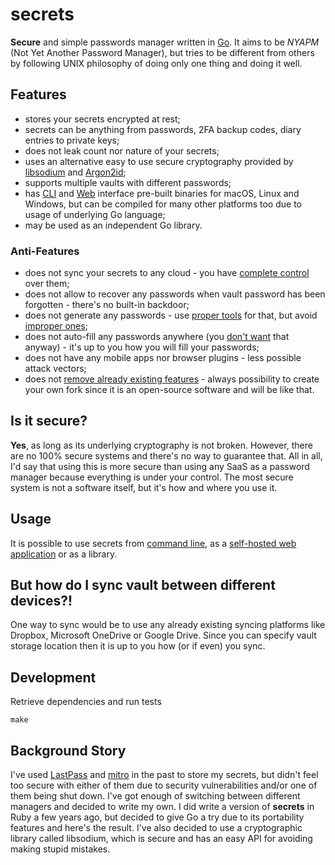 # secrets

**Secure** and simple passwords manager written in [Go](https://golang.org/). It aims to be *NYAPM* (Not Yet Another Password Manager), but tries to be different from others by following UNIX philosophy of doing only one thing and doing it well.

## Features

* stores your secrets encrypted at rest;
* secrets can be anything from passwords, 2FA backup codes, diary entries to private keys;
* does not leak count nor nature of your secrets;
* uses an alternative easy to use secure cryptography provided by [libsodium](https://download.libsodium.org/doc/) and [Argon2id](https://www.cryptolux.org/images/0/0d/Argon2.pdf);
* supports multiple vaults with different passwords;
* has [CLI](https://github.com/jarmo/secrets-cli) and [Web](https://github.com/jarmo/secrets-web) interface pre-built binaries for macOS, Linux and Windows, but can be compiled for many other platforms too due to usage of underlying Go language;
* may be used as an independent Go library.

### Anti-Features

* does not sync your secrets to any cloud - you have [complete control](https://palant.de/2019/03/18/should-you-be-concerned-about-lastpass-uploading-your-passwords-to-its-server/) over them;
* does not allow to recover any passwords when vault password has been forgotten - there's no built-in backdoor;
* does not generate any passwords - use [proper tools](https://linux.die.net/man/1/pwgen) for that, but avoid [improper ones](http://seclists.org/oss-sec/2018/q1/11);
* does not auto-fill any passwords anywhere (you [don't want](https://freedom-to-tinker.com/2017/12/27/no-boundaries-for-user-identities-web-trackers-exploit-browser-login-managers/) that anyway) - it's up to you how you will fill your passwords;
* does not have any mobile apps nor browser plugins - less possible attack vectors;
* does not [remove already existing features](https://discussions.agilebits.com/discussion/105305/standalone-local-vault-option-gone) - always possibility to create your own fork since it is an open-source software and will be like that.

## Is it secure?

**Yes**, as long as its underlying cryptography is not broken. However, there are no 100% secure systems and there's no way to guarantee that. All in all, I'd say that using this is more secure than using any SaaS as a password manager because everything is under your control. The most secure system is not a software itself, but it's how and where you use it.

## Usage

It is possible to use secrets from [command line](https://github.com/jarmo/secrets-cli), as a [self-hosted web application](https://github.com/jarmo/secrets-web)
or as a library.

## But how do I sync vault between different devices?!

One way to sync would be to use any already existing syncing platforms like Dropbox, Microsoft OneDrive or Google Drive.
Since you can specify vault storage location then it is up to you how (or if even) you sync.

## Development

Retrieve dependencies and run tests

```
make
```

## Background Story

I've used [LastPass](https://www.lastpass.com/) and [mitro](http://www.mitro.co/) in the past to store my secrets, but didn't feel too secure with either of them due to security vulnerabilities and/or one of them being shut down. I've got enough of switching between different managers and decided to write my own. I did write a version of **secrets** in Ruby a few years ago, but decided to give Go a try due to its portability features and here's the result. I've also decided to use a cryptographic library called libsodium, which is secure and has an easy API for avoiding making stupid mistakes.
